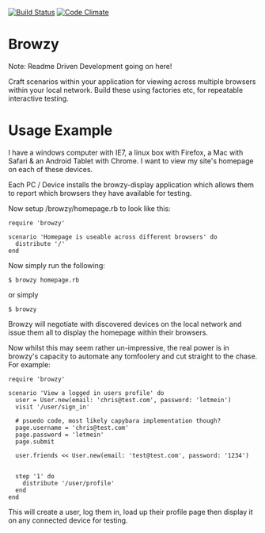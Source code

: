 [![Build Status](https://travis-ci.org/chris-teague/browzy.png)](https://travis-ci.org/chris-teague/browzy)
[![Code Climate](https://codeclimate.com/github/chris-teague/browzy.png)](https://codeclimate.com/github/chris-teague/browzy)

Browzy
======

Note: Readme Driven Development going on here!


Craft scenarios within your application for viewing across multiple browsers 
within your local network. Build these using factories etc, for repeatable 
interactive testing.


Usage Example
=============

I have a windows computer with IE7, a linux box with Firefox, a Mac with Safari 
& an Android Tablet with Chrome. I want to view my site's homepage on each of 
these devices.

Each PC / Device installs the browzy-display application which allows them to 
report which browsers they have available for testing.

Now setup /browzy/homepage.rb to look like this:

    require 'browzy'

    scenario 'Homepage is useable across different browsers' do
      distribute '/'
    end


Now simply run the following:

    $ browzy homepage.rb
    
or simply

    $ browzy


Browzy will negotiate with discovered devices on the local network and issue
them all to display the homepage within their browsers.


Now whilst this may seem rather un-impressive, the real power is in browzy's
capacity to automate any tomfoolery and cut straight to the chase. For example:

    require 'browzy'

    scenario 'View a logged in users profile' do
      user = User.new(email: 'chris@test.com', password: 'letmein')
      visit '/user/sign_in'

      # psuedo code, most likely capybara implementation though?
      page.username = 'chris@test.com'
      page.password = 'letmein'
      page.submit 

      user.friends << User.new(email: 'test@test.com', password: '1234')


      step '1' do
        distribute '/user/profile'
      end
    end


This will create a user, log them in, load up their profile page then display it
on any connected device for testing.

